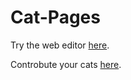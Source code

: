 # Cat-Pages
Try the web editor [here](https://tanweixuan.github.io/Cat-pages/).

Controbute your cats [here](https://github.com/TanWeiXuan/Cat).
